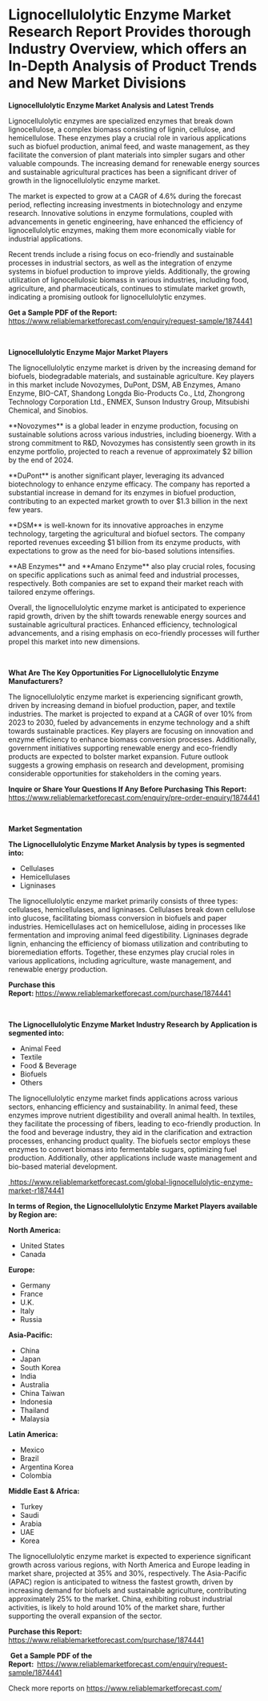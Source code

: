<p><h1>Lignocellulolytic Enzyme Market Research Report Provides thorough Industry Overview, which offers an In-Depth Analysis of Product Trends and New Market Divisions</h1></p><p><strong>Lignocellulolytic Enzyme Market Analysis and Latest Trends</strong></p>
<p><p>Lignocellulolytic enzymes are specialized enzymes that break down lignocellulose, a complex biomass consisting of lignin, cellulose, and hemicellulose. These enzymes play a crucial role in various applications such as biofuel production, animal feed, and waste management, as they facilitate the conversion of plant materials into simpler sugars and other valuable compounds. The increasing demand for renewable energy sources and sustainable agricultural practices has been a significant driver of growth in the lignocellulolytic enzyme market.</p><p>The market is expected to grow at a CAGR of 4.6% during the forecast period, reflecting increasing investments in biotechnology and enzyme research. Innovative solutions in enzyme formulations, coupled with advancements in genetic engineering, have enhanced the efficiency of lignocellulolytic enzymes, making them more economically viable for industrial applications. </p><p>Recent trends include a rising focus on eco-friendly and sustainable processes in industrial sectors, as well as the integration of enzyme systems in biofuel production to improve yields. Additionally, the growing utilization of lignocellulosic biomass in various industries, including food, agriculture, and pharmaceuticals, continues to stimulate market growth, indicating a promising outlook for lignocellulolytic enzymes.</p></p>
<p><strong>Get a Sample PDF of the Report:&nbsp;</strong> <a href="https://www.reliablemarketforecast.com/enquiry/request-sample/1874441?utm_campaign=2314&utm_medium=2&utm_source=Github&utm_content=ia&utm_term=03042025&utm_id=lignocellulolytic-enzyme">https://www.reliablemarketforecast.com/enquiry/request-sample/1874441</a></p>
<p>&nbsp;</p>
<p><strong>Lignocellulolytic Enzyme Major Market Players</strong></p>
<p><p>The lignocellulolytic enzyme market is driven by the increasing demand for biofuels, biodegradable materials, and sustainable agriculture. Key players in this market include Novozymes, DuPont, DSM, AB Enzymes, Amano Enzyme, BIO-CAT, Shandong Longda Bio-Products Co., Ltd, Zhongrong Technology Corporation Ltd., ENMEX, Sunson Industry Group, Mitsubishi Chemical, and Sinobios.</p><p>**Novozymes** is a global leader in enzyme production, focusing on sustainable solutions across various industries, including bioenergy. With a strong commitment to R&D, Novozymes has consistently seen growth in its enzyme portfolio, projected to reach a revenue of approximately $2 billion by the end of 2024.</p><p>**DuPont** is another significant player, leveraging its advanced biotechnology to enhance enzyme efficacy. The company has reported a substantial increase in demand for its enzymes in biofuel production, contributing to an expected market growth to over $1.3 billion in the next few years.</p><p>**DSM** is well-known for its innovative approaches in enzyme technology, targeting the agricultural and biofuel sectors. The company reported revenues exceeding $1 billion from its enzyme products, with expectations to grow as the need for bio-based solutions intensifies.</p><p>**AB Enzymes** and **Amano Enzyme** also play crucial roles, focusing on specific applications such as animal feed and industrial processes, respectively. Both companies are set to expand their market reach with tailored enzyme offerings.</p><p>Overall, the lignocellulolytic enzyme market is anticipated to experience rapid growth, driven by the shift towards renewable energy sources and sustainable agricultural practices. Enhanced efficiency, technological advancements, and a rising emphasis on eco-friendly processes will further propel this market into new dimensions.</p></p>
<p>&nbsp;</p>
<p><strong>What Are The Key Opportunities For Lignocellulolytic Enzyme Manufacturers?</strong></p>
<p><p>The lignocellulolytic enzyme market is experiencing significant growth, driven by increasing demand in biofuel production, paper, and textile industries. The market is projected to expand at a CAGR of over 10% from 2023 to 2030, fueled by advancements in enzyme technology and a shift towards sustainable practices. Key players are focusing on innovation and enzyme efficiency to enhance biomass conversion processes. Additionally, government initiatives supporting renewable energy and eco-friendly products are expected to bolster market expansion. Future outlook suggests a growing emphasis on research and development, promising considerable opportunities for stakeholders in the coming years.</p></p>
<p><strong>Inquire or Share Your Questions If Any Before Purchasing This Report:</strong> <a href="https://www.reliablemarketforecast.com/enquiry/pre-order-enquiry/1874441?utm_campaign=2314&utm_medium=2&utm_source=Github&utm_content=ia&utm_term=03042025&utm_id=lignocellulolytic-enzyme">https://www.reliablemarketforecast.com/enquiry/pre-order-enquiry/1874441</a></p>
<p>&nbsp;</p>
<p><strong>Market Segmentation</strong></p>
<p><strong>The Lignocellulolytic Enzyme Market Analysis by types is segmented into:</strong></p>
<p><ul><li>Cellulases</li><li>Hemicellulases</li><li>Ligninases</li></ul></p>
<p><p>The lignocellulolytic enzyme market primarily consists of three types: cellulases, hemicellulases, and ligninases. Cellulases break down cellulose into glucose, facilitating biomass conversion in biofuels and paper industries. Hemicellulases act on hemicellulose, aiding in processes like fermentation and improving animal feed digestibility. Ligninases degrade lignin, enhancing the efficiency of biomass utilization and contributing to bioremediation efforts. Together, these enzymes play crucial roles in various applications, including agriculture, waste management, and renewable energy production.</p></p>
<p><strong>Purchase this Report:&nbsp;</strong><a href="https://www.reliablemarketforecast.com/purchase/1874441?utm_campaign=2314&utm_medium=2&utm_source=Github&utm_content=ia&utm_term=03042025&utm_id=lignocellulolytic-enzyme">https://www.reliablemarketforecast.com/purchase/1874441</a></p>
<p>&nbsp;</p>
<p><strong>The Lignocellulolytic Enzyme Market Industry Research by Application is segmented into:</strong></p>
<p><ul><li>Animal Feed</li><li>Textile</li><li>Food & Beverage</li><li>Biofuels</li><li>Others</li></ul></p>
<p><p>The lignocellulolytic enzyme market finds applications across various sectors, enhancing efficiency and sustainability. In animal feed, these enzymes improve nutrient digestibility and overall animal health. In textiles, they facilitate the processing of fibers, leading to eco-friendly production. In the food and beverage industry, they aid in the clarification and extraction processes, enhancing product quality. The biofuels sector employs these enzymes to convert biomass into fermentable sugars, optimizing fuel production. Additionally, other applications include waste management and bio-based material development.</p></p>
<p><a href="https://www.reliablemarketforecast.com/global-lignocellulolytic-enzyme-market-r1874441?utm_campaign=2314&utm_medium=2&utm_source=Github&utm_content=ia&utm_term=03042025&utm_id=lignocellulolytic-enzyme">&nbsp;https://www.reliablemarketforecast.com/global-lignocellulolytic-enzyme-market-r1874441</a></p>
<p><strong>In terms of Region, the Lignocellulolytic Enzyme Market Players available by Region are:</strong></p>
<p>
    <p> <strong> North America: </strong>
        <ul>
            <li>United States</li>
            <li>Canada</li>
        </ul>
        </p> 
    <p> <strong> Europe: </strong>
        <ul>
            <li>Germany</li>
            <li>France</li>
            <li>U.K.</li>
            <li>Italy</li>
            <li>Russia</li>
        </ul>
        </p> 
    <p> <strong> Asia-Pacific: </strong>
        <ul>
            <li>China</li>
            <li>Japan</li>
            <li>South Korea</li>
            <li>India</li>
            <li>Australia</li>
            <li>China Taiwan</li>
            <li>Indonesia</li>
            <li>Thailand</li>
            <li>Malaysia</li>
        </ul>
        </p> 
    <p> <strong> Latin America: </strong>
        <ul>
            <li>Mexico</li>
            <li>Brazil</li>
            <li>Argentina Korea</li>
            <li>Colombia</li>
        </ul>
        </p> 
    <p> <strong> Middle East & Africa: </strong>
        <ul>
            <li>Turkey</li>
            <li>Saudi</li>
            <li>Arabia</li>
            <li>UAE</li>
            <li>Korea</li>
        </ul>
    </p>
    </p>
<p><p>The lignocellulolytic enzyme market is expected to experience significant growth across various regions, with North America and Europe leading in market share, projected at 35% and 30%, respectively. The Asia-Pacific (APAC) region is anticipated to witness the fastest growth, driven by increasing demand for biofuels and sustainable agriculture, contributing approximately 25% to the market. China, exhibiting robust industrial activities, is likely to hold around 10% of the market share, further supporting the overall expansion of the sector.</p></p>
<p><strong>Purchase this Report: </strong><a href="https://www.reliablemarketforecast.com/purchase/1874441?utm_campaign=2314&utm_medium=2&utm_source=Github&utm_content=ia&utm_term=03042025&utm_id=lignocellulolytic-enzyme">https://www.reliablemarketforecast.com/purchase/1874441</a></p>
<p>&nbsp;<strong>Get a Sample PDF of the Report:&nbsp;&nbsp;</strong><a href="https://www.reliablemarketforecast.com/enquiry/request-sample/1874441?utm_campaign=2314&utm_medium=2&utm_source=Github&utm_content=ia&utm_term=03042025&utm_id=lignocellulolytic-enzyme">https://www.reliablemarketforecast.com/enquiry/request-sample/1874441</a></p>
<p><strong></strong></p>
<p>Check more reports on <a href="https://www.reliablemarketforecast.com/?utm_campaign=2314&utm_medium=2&utm_source=Github&utm_content=ia&utm_term=03042025&utm_id=lignocellulolytic-enzyme">https://www.reliablemarketforecast.com/</a></p>